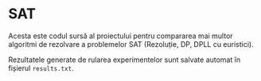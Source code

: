 # SAT
Acesta este codul sursă al proiectului pentru compararea mai multor algoritmi de rezolvare a problemelor SAT (Rezoluție, DP, DPLL cu euristici).

Rezultatele generate de rularea experimentelor sunt salvate automat în fișierul `results.txt`.
